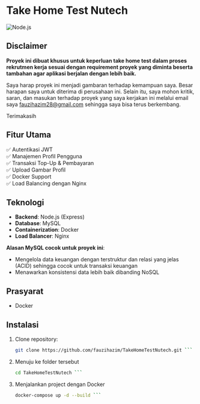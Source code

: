 # Take Home Test Nutech

![Node.js](https://logos-download.com/wp-content/uploads/2016/09/Node_logo_NodeJS.png)

## Disclaimer
**Proyek ini dibuat khusus untuk keperluan take home test dalam proses rekrutmen kerja sesuai dengan requirement proyek yang diminta beserta tambahan agar aplikasi berjalan dengan lebih baik.**

Saya harap proyek ini menjadi gambaran terhadap kemampuan saya. Besar harapan saya untuk diterima di perusahaan ini. Selain itu, saya mohon kritik, saran, dan masukan terhadap proyek yang saya kerjakan ini melalui email saya [fauzihazim28@gmail.com](mailto:fauzihazim28@gmail.com) sehingga saya bisa terus berkembang.

Terimakasih 

## Fitur Utama
✅ Autentikasi JWT  
✅ Manajemen Profil Pengguna  
✅ Transaksi Top-Up & Pembayaran  
✅ Upload Gambar Profil  
✅ Docker Support  
✅ Load Balancing dengan Nginx  

## Teknologi
- **Backend**: Node.js (Express)
- **Database**: MySQL
- **Containerization**: Docker
- **Load Balancer**: Nginx

**Alasan MySQL cocok untuk proyek ini**:  
- Mengelola data keuangan dengan terstruktur dan relasi yang jelas (ACID) sehingga cocok untuk transaksi keuangan
- Menawarkan konsistensi data lebih baik dibanding NoSQL

## Prasyarat
- Docker

## Instalasi
1. Clone repository:
   ```bash
   git clone https://github.com/fauzihazim/TakeHomeTestNutech.git ```

2. Menuju ke folder tersebut
    ```bash
   cd TakeHomeTestNutech ```
3. Menjalankan project dengan Docker
    ```bash
   docker-compose up -d --build ```

